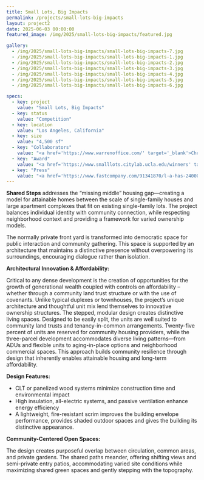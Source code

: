 ```yaml
---
title: Small Lots, Big Impacts
permalink: /projects/small-lots-big-impacts
layout: project2
date: 2025-06-03 00:00:00
featured_image: /img/2025/small-lots-big-impacts/featured.jpg

gallery:
  - /img/2025/small-lots-big-impacts/small-lots-big-impacts-7.jpg
  - /img/2025/small-lots-big-impacts/small-lots-big-impacts-1.jpg
  - /img/2025/small-lots-big-impacts/small-lots-big-impacts-2.jpg
  - /img/2025/small-lots-big-impacts/small-lots-big-impacts-3.jpg
  - /img/2025/small-lots-big-impacts/small-lots-big-impacts-4.jpg
  - /img/2025/small-lots-big-impacts/small-lots-big-impacts-5.jpg
  - /img/2025/small-lots-big-impacts/small-lots-big-impacts-6.jpg

specs:
  - key: project
    value: "Small Lots, Big Impacts"
  - key: status
    value: "Competition"
  - key: location
    value: "Los Angeles, California"
  - key: size
    value: "4,500 sf"
  - key: "Collaborators"
    value: "<a href='https://www.warrenoffice.com/' target='_blank'>Christopher Warren (Warren Office of Research &amp; Design)</a>"
  - key: "Award"
    value: "<a href='https://www.smalllots.citylab.ucla.edu/winners' target='_blank'>CityLAB Design Competition winner</a>"
  - key: "Press"
    value: "<a href='https://www.fastcompany.com/91341870/l-a-has-24000-tiny-vacant-lots-across-the-city-these-designs-show-creative-ways-to-use-them-for-housing' target='_blank'>Fast Company</a>, <a href='https://www.archpaper.com/2025/05/small-lots-big-impact-competition-winners/' target='_blank'>The Architect’s Newspaper</a>, <a href='https://archinect.com/news/bustler/10526/solutions-to-la-housing-crisis-honored-at-small-lots-big-impacts-competition' target='_blank'>Archinect</a>, <a href='https://www.dezeen.com/2025/06/02/small-lots-big-impact-los-angeles-housing-crisis-competition/' target='_blank'>Dezeen</a>, <a href='https://www.realtor.com/advice/buy/starter-home-multifamily-los-angeles/' target='_blank'>Realtor.com</a>"
---
```


**Shared Steps** addresses the “missing middle” housing gap—creating a model for attainable homes between the scale of single-family houses and large apartment complexes that fit on existing single-family lots. The project balances individual identity with community connection, while respecting neighborhood context and providing a framework for varied ownership models.

The normally private front yard is transformed into democratic space for public interaction and community gathering. This space is supported by an architecture that maintains a distinctive presence without overpowering its surroundings, encouraging dialogue rather than isolation.

**Architectural Innovation & Affordability:**

Critical to any dense development is the creation of opportunities for the growth of generational wealth coupled with controls on affordability – whether through a community land trust structure or with the use of covenants. Unlike typical duplexes or townhouses, the project’s unique architecture and thoughtful unit mix lend themselves to innovative ownership structures. The stepped, modular design creates distinctive living spaces. Designed to be easily split, the units are well suited to community land trusts and tenancy-in-common arrangements. Twenty-five percent of units are reserved for community housing providers, while the three-parcel development accommodates diverse living patterns—from ADUs and flexible units to aging-in-place options and neighborhood commercial spaces. This approach builds community resilience through design that inherently enables attainable housing and long-term affordability.

**Design Features:**

- CLT or panelized wood systems minimize construction time and environmental impact
- High insulation, all-electric systems, and passive ventilation enhance energy efficiency
- A lightweight, fire-resistant scrim improves the building envelope performance, provides shaded outdoor spaces and gives the building its distinctive appearance.

**Community-Centered Open Spaces:**

The design creates purposeful overlap between circulation, common areas, and private gardens. The shared paths meander, offering shifting views and semi-private entry patios, accommodating varied site conditions while maximizing shared green spaces and gently stepping with the topography.